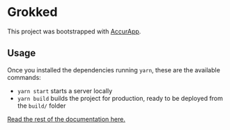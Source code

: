 # Grokked

This project was bootstrapped with [AccurApp](https://github.com/accurat/accurapp).

## Usage
Once you installed the dependencies running `yarn`, these are the available commands:
- `yarn start` starts a server locally
- `yarn build` builds the project for production, ready to be deployed from the `build/` folder

[Read the rest of the documentation here.](https://github.com/accurat/accurapp)
